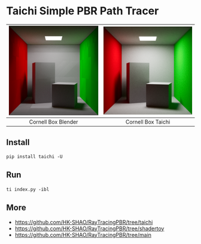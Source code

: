 # Taichi Simple PBR Path Tracer

|![Cornell Box Blender](./others/cornell_box_blender.png)|![Cornell Box Taichi](./others/cornell_box_taichi.png)|
|:-:|:-:|
|Cornell Box Blender|Cornell Box Taichi|

## Install

```shell
pip install taichi -U
```

## Run

```shell
ti index.py -ibl
```

## More

- https://github.com/HK-SHAO/RayTracingPBR/tree/taichi
- https://github.com/HK-SHAO/RayTracingPBR/tree/shadertoy
- https://github.com/HK-SHAO/RayTracingPBR/tree/main